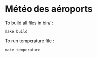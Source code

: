 # Météo des aéroports

To build all files in bin/ :

```shell
make build
```

To run temperature file :

```shell
make temperature
```
